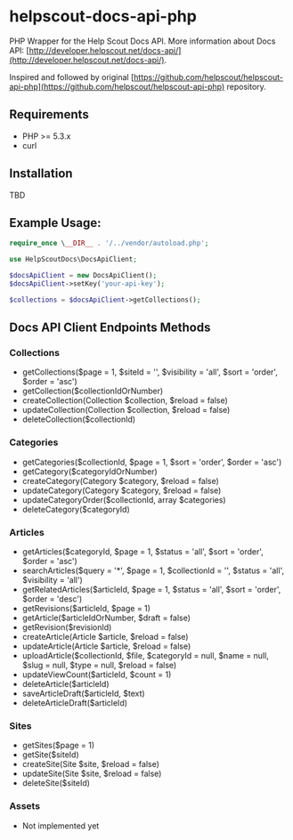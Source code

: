 helpscout-docs-api-php
======================

PHP Wrapper for the Help Scout Docs API.
More information about Docs API: [http://developer.helpscout.net/docs-api/](http://developer.helpscout.net/docs-api/).

Inspired and followed by original [https://github.com/helpscout/helpscout-api-php](https://github.com/helpscout/helpscout-api-php) repository.

Requirements
---------------------
* PHP >= 5.3.x
* curl

Installation
--------------------
TBD

Example Usage:
---------------------
```php
require_once \__DIR__ . '/../vendor/autoload.php';

use HelpScoutDocs\DocsApiClient;

$docsApiClient = new DocsApiClient();
$docsApiClient->setKey('your-api-key');

$collections = $docsApiClient->getCollections();

```

Docs API Client Endpoints Methods
--------------------

### Collections
* getCollections($page = 1, $siteId = '', $visibility = 'all', $sort = 'order', $order = 'asc')
* getCollection($collectionIdOrNumber)
* createCollection(Collection $collection, $reload = false)
* updateCollection(Collection $collection, $reload = false)
* deleteCollection($collectionId)

### Categories
* getCategories($collectionId, $page = 1, $sort = 'order', $order = 'asc')
* getCategory($categoryIdOrNumber)
* createCategory(Category $category, $reload = false)
* updateCategory(Category $category, $reload = false)
* updateCategoryOrder($collectionId, array $categories)
* deleteCategory($categoryId)

### Articles
* getArticles($categoryId, $page = 1, $status = 'all', $sort = 'order', $order = 'asc')
* searchArticles($query = '*', $page = 1, $collectionId = '', $status = 'all', $visibility = 'all')
* getRelatedArticles($articleId, $page = 1, $status = 'all', $sort = 'order', $order = 'desc')
* getRevisions($articleId, $page = 1)
* getArticle($articleIdOrNumber, $draft = false)
* getRevision($revisionId)
* createArticle(Article $article, $reload = false)
* updateArticle(Article $article, $reload = false)
* uploadArticle($collectionId, $file, $categoryId = null, $name = null, $slug = null, $type = null, $reload = false)
* updateViewCount($articleId, $count = 1)
* deleteArticle($articleId)
* saveArticleDraft($articleId, $text)
* deleteArticleDraft($articleId)

### Sites
* getSites($page = 1)
* getSite($siteId)
* createSite(Site $site, $reload = false)
* updateSite(Site $site, $reload = false)
* deleteSite($siteId)

### Assets
* Not implemented yet
